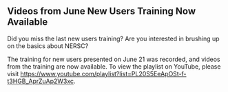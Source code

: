 ## Videos from June New Users Training Now Available ##

Did you miss the last new users training? Are you interested in brushing
up on the basics about NERSC?

The training for new users presented on June 21 was recorded, and videos
from the training are now available. To view the playlist on YouTube, please
visit <https://www.youtube.com/playlist?list=PL20S5EeApOSt-f-t3HGB_AprZuAp2W3xc>.
